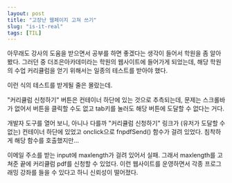 ```yaml
---
layout: post
title: "고장난 웹페이지 고쳐 쓰기"
slug: "is-it-real"
tags: [TIL]
---
```


아무래도 강사의 도움을 받으면서 공부를 하면 좋겠다는 생각이 들어서 학원을 좀 알아봤다. 그러던 중 더조은아카데미라는 학원의 웹사이트에 들어가게 되었는데, 해당 학원의 수업 커리큘럼을 얻기 위해서는 일종의 테스트를 받아야 했다.


이런 식의 테스트를 받게될 줄은 몰랐는데. 

"커리큘럼 신청하기" 버튼은 컨테이너 하단에 있는 것으로 추측되는데, 문제는 스크롤바가 없어서 버튼을 클릭할 수도 없고 tab키를 눌러도 해당 버튼에 도달할 수 없다는 거다. 

개발자 도구를 열어 보니, 아니나 다를까 "커리큘럼 신청하기" 링크가 (유저가 도달할 수 없는) 컨테이너 하단에 있었고 onclick으로 fnpdfSend() 함수가 걸려 있었다. 침착하게 해당 함수를 호출했지만...


이메일 주소를 받는 input에 maxlength가 걸려 있어서 실패. 그래서 maxlength를 고쳐준 끝에 커리큘럼 pdf를 신청할 수 있었다. 이런 웹사이트를 운영하면서 각종 프로그래밍 강좌를 들을 수 있다고 하니 신뢰성이 떨어졌다. 